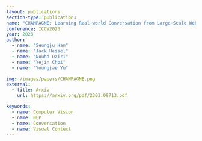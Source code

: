 ```yaml
---
layout: publications
section-type: publications
name: "CHAMPAGNE: Learning Real-world Conversation from Large-Scale Web Videos"
conference: ICCV2023
year: 2023
author:
  - name: "Seungju Han"
  - name: "Jack Hessel"
  - name: "Nouha Dziri"
  - name: "Yejin Choi"
  - name: "Youngjae Yu"

img: /images/papers/CHAMPAGNE.png
external:
  - title: Arxiv
    url: https://arxiv.org/pdf/2303.09713.pdf

keywords:
  - name: Computer Vision
  - name: NLP
  - name: Conversation
  - name: Visual Context
---
```

